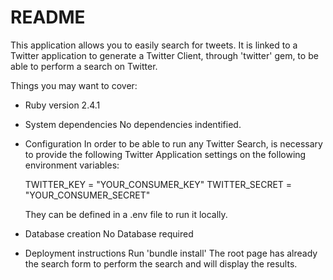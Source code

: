 # README

This application allows you to easily search for tweets. It is linked to a Twitter application to generate a Twitter Client, through 'twitter' gem, to be able to perform a search on Twitter.

Things you may want to cover:

* Ruby version
  2.4.1

* System dependencies
  No dependencies indentified.

* Configuration
  In order to be able to run any Twitter Search, is necessary to provide the following Twitter Application settings on the
  following environment variables:

  TWITTER_KEY    = "YOUR_CONSUMER_KEY"
  TWITTER_SECRET = "YOUR_CONSUMER_SECRET"

  They can be defined in a .env file to run it locally.

* Database creation
  No Database required

* Deployment instructions
  Run 'bundle install'
  The root page has already the search form to perform the search and will display the results.
